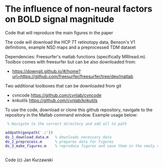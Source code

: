# The influence of non-neural factors on BOLD signal magnitude
Code that will reproduce the main figures in the paper

The code will download the HCP 7T retinotopy data, Benson's V1 definitions, example NSD maps and a preprocessed TDM dataset 

Dependencies:
Freesurfer's matlab functions (specifically MRIread.m). Toolbox comes with freesurfer
but can be also downloaded from:
* https://downgit.github.io/#/home?url=https://github.com/freesurfer/freesurfer/tree/dev/matlab

Two additional toolboxes that can be downloaded from git

* cvncode https://github.com/cvnlab/cvncode
* knkutils https://github.com/cvnlab/knkutils


To use the code, download or clone this github repository, navigate to the repository in the Matlab command window.
Example usage below:

``` Matlab
 % Navigate to the correct directory and add all to path

addpath(genpath('./'))
do_1_download_data.m   % downloads necessary data
do_2_preprocess.m      % prepares data for figures
do_3_make_figures.m    % reproduce figures and save them in the newly created "figures" directory
 
``` 
 
 
Code (c) Jan Kurzawski

